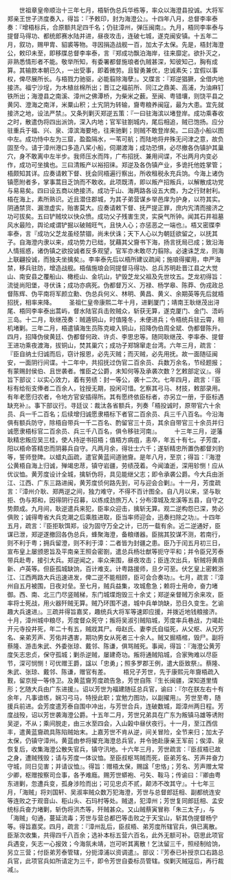 <!-- { "loadSidebar": true } -->
　　世祖章皇帝顺治十三年七月，梧斩伪总兵华栋等，率众以海澄县投诚。大将军郑亲王世子济度奏入，得旨：『予敕印，封为海澄公』。十四年八月，总督李率泰奏：『增梧标兵，合原额共足四千名；仍驻漳州，弹压闽南』。九月，梧同李率泰与提督马得功、都统郎赛水陆并进，昼夜攻击，连破七城，遂克闽安镇。十五年二月，叙功，赐甲胄、貂裘等物。寻因捐造战舰一百，加太子太保。先是，梧封海澄公，敕印未至，即移牒总督李率泰，言『郑成功飘泊海岸，往来靡定。欲扑灭之，非熟悉情形者不能。敬举所知，有委署都督施琅者仇贼甚深，知彼知己，胸有成算。其输款本朝已久，一出受事，即着微劳。且智勇兼优，忠诚素矢；宜假以事权，俾尽展所长。与梧戮力驰驱，必能翦除海孽』。又牒言：『郑逆猖獗，全借内地接济。福宁沙埕，为木植丝棉所出；晋江之福前所、同江之鼎美、高浦，为油麻钉铁所出；海澄县之南溪、漳州之佛潭桥，为柴米之薮。至闽、粤错壤，则饶平县之黄冈、澄海之南洋，米粟山积；土宄阴为转输，齎粤粮养闽寇，最为大患。宜先就接济之地，设法严禁』。又条列剿灭郑逆五策：『一曰驻海滨以堵登岸。成功乘春收之时，散遣伪将四出派饷，深入内地；官军驻劄城内，尾后相追，贼已饱扬。应分驻重兵于福、兴、泉、漳滨海要地，往来驰剿；则贼不敢登岸矣。二曰造小船以图中左。成功恃中左为三窟，盈盈隔水，一苇可航；而陆地将弁殊无问津之意，故负固至今。请于漳州港口多造八桨小船，伺潮渡海；成功恐惧，必尽撤各伪镇护其巢穴，身不敢离中左半步。我师压水而阵，广布招抚、兼用间谍，不出两月内变必作，成功可坐擒也。三曰清叛产以裕招徕。郑逆及各伪镇产业，多诡托他姓掌管；梧颇知其详。应奏请敕下督、抚会同梧遍行察出，所收租税永充兵饷。今海上诸伪镇愿附者多，掌事蒿目乏饷而不敢收。此项既清，即以叛产招叛兵，以解散成功党与易易矣。四曰设五商以绝接济。成功于山、海两路各设五大商，为之行财射利。梧在海上，素所熟识。近且潜住郡城，为其子弟营谋乡举邑庠为护身，以符其实。阴通禁货、漏泄虚实，贻害莫大。应奏请敕下督、抚严提正罪，庶内宄清而接济之功可拔矣。五曰铲贼坟以快众愤。成功父子残害生灵，实戾气所钟。闻其石井祖墓风水最险，舆论咸谓铲掘以破贼旺气，且快人心；亦惩恶之一端也』。梧又密牒李率泰，言『成功父芝龙虽经禁锢，尚未伏诛；天下人心以为朝廷欲留之，以抚其子。自海澄内隶以来，成功势力已绌，犹藉其父齎书下海，扬言抚局已成；致沿海人情摇惑，诸伪镇之欲投诚者反多观望，官军亦未敢尽力翦除。必速诛芝龙，则海上联翩投诚，而独夫坐擒矣』。李率泰先后以梧所建议疏闻；施琅得擢用，申严海禁，移兵驻防，增造战舰。梧偕施琅会同提督马得功、总兵苏明赴晋江县之大觉山、南安县之覆船山、橄榄山、金坑山，铲毁芝龙父祖及先世坟五。芝龙初得旨：流徙尚阳堡，寻伏诛；成功亦病死。伪都督万义、万禄、杨学皋、陈莽、伪戎政总督陈辉、伪平南将军颜立勳、伪总兵何义、林明、黄昌、黄义、余期英等先后就梧招抚，相率来降。
　　圣祖仁皇帝康熙二年十月，进剿厦门；靖南王耿继茂出浔尾、梧同李率泰出蒿屿，督水陆官兵击败贼众，斩获无算，遂克厦门、金门、浯屿三岛。十二月，耿继茂奏：贼遁铜山，时值隆冬，未便进兵；令梧统兵驻云霄，相机堵剿。三年二月，梧遣镇海生员陈克峻入铜山，招降伪伯周全斌、伪都督陈升。四月，招降伪侯黄廷、伪都督何政、许贞、李思忠等。随同耿继茂、李率泰、提督王进功乘夜渡海，拔铜山，焚其巢穴；成功子郑锦窜走台湾。六年三月，疏言：『臣自纳土归诚而后，窃计报恩，必先灭贼；而灭贼，必先用抚。故一面随征闽安，一面阴行间谍。十二年中，共招抚过伪官二百余员、兵数万余名，节经题报；有蒙赐封侯伯、且世袭者。惟臣之公爵，未知何等及承袭次数？乞敕部定议』。得旨下部议：以实心效力，着有劳绩：封一等公，袭十二次。七年四月，疏言：『臣标有给衔支俸者二百余人，铨授无期，投闲可惜。乞察其弓马、材技，敕部录用。有年老愿归农者，令地方官安插得所。其有愿终依臣标者，亦另立一册，于臣标遇缺充补』。事下部议行。寻廷议：裁汰各省额兵，列奏「梧投诚时，原带官六十余员、兵一千二百名；后续增归诚愿隶梧标下者官二百余员、兵三千八百名。今沿海俱有额兵防守，除梧自带兵一千二百名、酌留官三十员，其余自带官三十余员并归诚愿隶梧标官二百余员、兵三千八百名，俱令移驻河南』。
　　十三年三月，逆藩耿精忠叛应吴三桂，使人持逆书招梧；值梧方病疽，恚卒，年五十有七。子芳度，阳以梧命答精忠而阴募兵自守。凡两月余，得壮士六千；遂斩精忠所置伪都督刘豹等，誓师登陴。以蜡丸函疏，遣官黄蓝间道驰齎。是年八月，至京；得旨：『海澄公黄梧自海上归诚，殚竭忠荩，镇守岩疆，劳绩茂着。今闻溘逝，深用轸恻！应从优议恤。黄芳度设计全城，擒斩伪将，具见能继父志；即令承袭公爵。今大兵由浙江、江西、广东三路进闽，黄芳度侦何路先到，可与迎会合剿』。十一月，芳度疏言：『漳州介耿、郑两逆之间，独力难守，不得不百计图全。自八月以来，坚与耿拒、伪与郑和，因得阴行召募，以练成劲旅万人；分布漳城及龙溪等五县，自守之势颇成。九月间，耿逆遣兵来犯，臣率众迎击，擒斩无算。观二逆构怨已深，势必俱败；诚得粤省大兵克潮之后乘胜进取，臣当率师迎会，迅奏扫除之功』。十四年五月，疏言：『臣拒耿饵郑，设为固守万全之计，已历一载有余。近二逆通好，臣谋已泄，郑逆遂撤回各伪总兵，蜂聚海澄，备粮缮器。臣揣其狡谋不测，若南行，则不利于粤；拥兵留澄，则不利于漳：二者皆为封疆之患。臣乃于闰五月初三日，宣布皇上屡颁恩旨及平南亲王照会密劄，遣总兵杨壮猷等扼守平和；并令臣兄芳泰带兵赴粤，接引大兵。郑逆闻之，率众来围，昼夜攻击；臣连次出兵，斩贼将黄鼎新、卢英等。但臣孤城缺饷，百计难支。计粤路援师，旦夕可至。伏乞皇上密敕浙江、江西两路大兵迅速进发，俾二逆不能相顾，臣可会合奏功』。七月，疏言：『漳州自五月被围，日夜对垒。至七月，贼兵益集，攻城愈急；赖将士用命，奋力堵御。西、南、北三门尽竖贼梯，东门城堞炮毁三十余丈；郑逆亲督贼万余来攻，臣率将士死战，用火器歼贼无算。贼乃环围不退，城中兵单饷缺，恐日久变生。乞谕趣大兵速进』。三疏并得旨嘉奖，趣统兵大将军等速即应援，并拨近地钱粮接济。十月，漳州城中粮尽，芳度督众死守；叛将吴淑引贼陷城，芳度率兵巷战，力竭赴开元寺投井死，年二十有五，贼戕其尸。母赵氏、妻李氏自缢死，从父枢、从兄芳名、亲弟芳声、芳佑并遇害，期功男女从死者三十余人。贼又掘梧棺，毁尸。副将蔡隆、游击朱武、外委张琼、戴邻、陈谦，俱骂贼死。事闻，得旨：『海澄公黄芳度矢志忠贞，保守孤城；剿杀逆贼，屡建奇功。叛将通贼陷城，合家殉难以尽臣节，深可悯恻！可优赠王爵，諡以「忠勇」；照多罗郡王例，遣大臣致祭』。蔡隆、朱武、张琼、戴邻、陈谦，赠官有差。
　　梧兄子芳世，先于康熙元年齎梧疏入觐，留京授一等侍卫。及黄蓝齎芳度疏告急，芳世自陈『生长闽疆，深知道里情形；乞随大兵由广东进援』。诏以芳世为福建随征总兵官，谕曰：『尔在朕左右十有余年，凡事谙练，娴习弓马，特授此职；宜勉力图功，以副擢用』。芳世至粤，随援兵前进。会芳度遣芳泰自围中冲出，与芳世合兵，连破数城，距漳州两日程。芳度战殁，诏以芳世袭海澄公爵。十五年二月，芳世兄弟具在广东为叛镇马雄等诱附吴逆，不从；乘间脱走，由三水至四会，入山榖中昼伏夜行。十一月，至江西信丰，遣黄蓝齎疏具陈陷贼始末。上嘉芳世不肯从逆，间关冒险，全节来归；加太子太保，仍镇守漳州。黄蓝由参将擢充海澄总兵官，并令驰赴康亲王军前；俟漳、泉恢复后，收集海澄公散失官兵，镇守汛地。十六年三月，芳世疏言：『臣叔梧已故之身，遭贼残毁；请与芳度一体议恤。至臣叔枢骂贼而死，臣弟芳名、芳声并奋力守城，同日见害；并请议恤』。得旨：赠梧太保，赐諡「忠恪」；芳名、芳声赠太常少卿，枢赠按察司佥事，各予难廕。赐芳世蟒袍、弓矢、鞍马；传谕曰：『卿由粤东进剿，忽遭兵变，孤身涉险而出；可见忠贞不贰，颠沛不改其守』。十七年三月，「海贼」将刘国轩、吴淑率贼众数万犯海澄，芳世与总督郎廷相、副都统连安等连败之于观音山、秬山头、石玛村等处。贼退，犯漳州；芳世复同郎廷相、孟安统标兵奋力堵剿，斩伪将洪杰等，歼贼甚众。又山贼蔡寅冒称「朱三太子」，与「海贼」句通，蔓延流毒；芳世与营总都巴等击败之于天宝山，斩其伪提督杨宁等。得旨嘉奖。四月，疏言：『漳州乱后，臣叔梧、弟芳度所辖官兵，俱已离散。臣渐次收集，共得四千八百余；选补本标五营六百名，此外无额可补。窃思此项官兵遇变，矢志一心报效；今海氛未靖，岂可听其离散！乞汰留三千，照经制给饷，另立三营；付臣弟芳泰管辖，分扼漳浦以资调遣』。部议：『芳泰已补授京口右路总兵官，此项官兵如所请定为三千，即令芳世自委标员管辖。俟剿灭贼寇后，再行裁减』。

